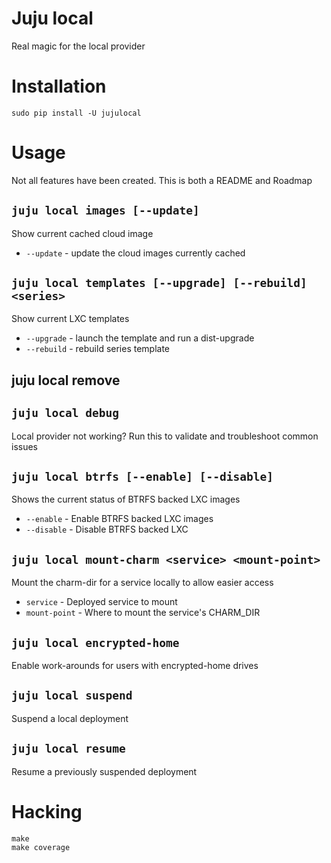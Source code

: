 # Juju local

Real magic for the local provider

# Installation

`sudo pip install -U jujulocal`

# Usage

Not all features have been created. This is both a README and Roadmap

## `juju local images [--update]`

Show current cached cloud image

* `--update` - update the cloud images currently cached

## `juju local templates [--upgrade] [--rebuild] <series>`

Show current LXC templates

* `--upgrade` - launch the template and run a dist-upgrade
* `--rebuild` - rebuild series template

## juju local remove

## `juju local debug`

Local provider not working? Run this to validate and troubleshoot common issues

## `juju local btrfs [--enable] [--disable]`

Shows the current status of BTRFS backed LXC images

* `--enable` - Enable BTRFS backed LXC images
* `--disable` - Disable BTRFS backed LXC

## `juju local mount-charm <service> <mount-point>`

Mount the charm-dir for a service locally to allow easier access

* `service` - Deployed service to mount
* `mount-point` - Where to mount the service's CHARM_DIR

## `juju local encrypted-home`

Enable work-arounds for users with encrypted-home drives

## `juju local suspend`

Suspend a local deployment

## `juju local resume`

Resume a previously suspended deployment

# Hacking

```
make
make coverage
```
